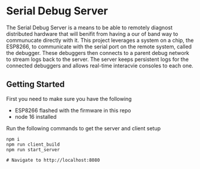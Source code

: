 # Serial Debug Server

The Serial Debug Server is a means to be able to remotely diagnost distributed hardware that will benifit from having a our of band way to communucate directly with it. This project leverages a system on a chip, the ESP8266, to communicate with the serial port on the remote system, called the debugger. These debuggers then connects to a parent debug network to stream logs back to the server. The server keeps persistent logs for the connected debuggers and allows real-time interacvie consoles to each one.

## Getting Started

First you need to make sure you have the following

 - ESP8266 flashed with the firmware in this repo
 - node 16 installed

Run the following commands to get the server and client setup

```
npm i
npm run client_build
npm run start_server

# Navigate to http://localhost:8080
```

